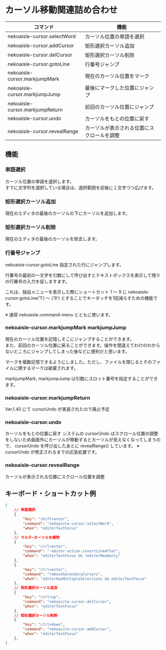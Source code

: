 # カーソル移動関連詰め合わせ

| コマンド                        | 機能                                       |
| ------------------------------- | ------------------------------------------ |
| nekoaisle-cursor.selectWord     | カーソル位置の単語を選択                   |
| nekoaisle-cursor.addCursor      | 矩形選択カーソル追加                       |
| nekoaisle-cursor.delCursor      | 矩形選択カーソル削除                       |
| nekoaisle-cursor.gotoLine       | 行番号ジャンプ                             |
| nekoaisle-cursor.markjumpMark   | 現在のカーソル位置をマーク                 |
| nekoaisle-cursor.markjumpJump   | 最後にマークした位置にジャンプ             |
| nekoaisle-cursor.markjumpReturn | 前回のカーソル位置にジャンプ               |
| nekoaisle-cursor.undo           | カーソルをもとの位置に戻す                 |
| nekoaisle-cursor.revealRange    | カーソルが表示される位置にスクロールを調整 |

## 機能

### 単語選択

カーソル位置の単語を選択します。  
すでに文字列を選択している場合は、選択範囲を前後に１文字づつ広げます。

### 矩形選択カーソル追加

現在のエディタの最後のカーソルの下にカーソルを追加します。

### 矩形選択カーソル削除

現在のエディタの最後のカーソルを除去します。

### 行番号ジャンプ
nekoaisle-cursor.gotoLine
指定された行にジャンプします。

行番号の最初の一文字を引数にして呼び出すとテキストボックスを表示して残りの行番号の入力を促しますます。

これは、独自メニューを表示した際にショートカット 1 〜 9 に nekoaisle-cursor.gotoLine('1') 〜 ('9') とすることでキータッチを1回減らすための機能です。

※ 通常 nekoaisle.command-menu とともに使います。

### nekoaisle-cursor.markjumpMark markjumpJump
現在のカーソル位置を記憶しそこにジャンプすることができます。  
また、前回のカーソル位置に戻ることができます。操作を間違えてわけのわからないところにジャンプしてしまった後などに便利だと思います。

マークを複数記憶できるようにしました。ただし、ファイルを閉じるとそのファイルに関するマークは破棄されます。

markjumpMark, markjumpJump は引数にスロット番号を指定することができます。

### nekoaisle-cursor.markjumpReturn
Ver.1.40 にて cursorUndo が実装されたので廃止予定


### nekoaisle-cursor.undo
カーソルをもとの位置に戻す
システムの cursorUndo はスクロール位置の調整をしないため画面外にカーソルが移動するとカーソルが見えなくなってしまうので、 cursorUndo を呼び出したあとに revealRange() しています。
※ cursorUndo が修正されるまでの応急処置です。

### nekoaisle-cursor.revealRange
カーソルが表示される位置にスクロール位置を調整

## キーボード・ショートカット例
```json
[
	// 単語選択
	{
		"key": "shift+enter",
		"command": "nekoaisle-cursor.selectWord",
		"when": "editorTextFocus"
	},
	// マルチ−カーソルを解除
	{
		"key": "ctrl+enter",
		"command": "-editor.action.insertLineAfter",
		"when": "editorTextFocus && !editorReadonly"
	},
	{
		"key": "ctrl+enter",
		"command": "removeSecondaryCursors",
		"when": "editorHasMultipleSelections && editorTextFocus"
	},
	// 矩形選択カーソル追加
	{
		"key": "ctrl+up",
		"command": "nekoaisle-cursor.delCursor",
		"when": "editorTextFocus"
	},
	// 矩形選択カーソル削除
	{
		"key": "ctrl+down",
		"command": "nekoaisle-cursor.addCursor",
		"when": "editorTextFocus"
	},
]
```
